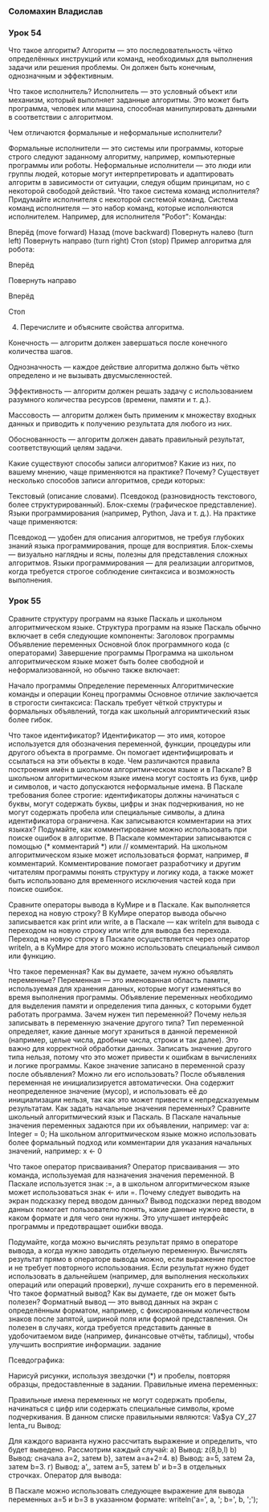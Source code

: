 ### Соломахин Владислав
### Урок 54

 Что такое алгоритм?
Алгоритм — это последовательность чётко определённых инструкций или команд, необходимых для выполнения задачи или решения проблемы. Он должен быть конечным, однозначным и эффективным.

 Что такое исполнитель?
Исполнитель — это условный объект или механизм, который выполняет заданные алгоритмы. Это может быть программа, человек или машина, способная манипулировать данными в соответствии с алгоритмом.

Чем отличаются формальные и неформальные исполнители?

Формальные исполнители — это системы или программы, которые строго следуют заданному алгоритму, например, компьютерные программы или роботы.
Неформальные исполнители — это люди или группы людей, которые могут интерпретировать и адаптировать алгоритм в зависимости от ситуации, следуя общим принципам, но с некоторой свободой действий.
Что такое система команд исполнителя? Придумайте исполнителя с некоторой системой команд.
Система команд исполнителя — это набор команд, которые исполняются исполнителем. Например, для исполнителя "Робот":
Команды:

Вперёд (move forward)
Назад (move backward)
Повернуть налево (turn left)
Повернуть направо (turn right)
Стоп (stop)
Пример алгоритма для робота:

Вперёд

Повернуть направо

Вперёд

Стоп

4) Перечислите и объясните свойства алгоритма.

Конечность — алгоритм должен завершаться после конечного количества шагов.

Однозначность — каждое действие алгоритма должно быть чётко определено и не вызывать двусмысленностей.

Эффективность — алгоритм должен решать задачу с использованием разумного количества ресурсов (времени, памяти и т. д.).

Массовость — алгоритм должен быть применим к множеству входных данных и приводить к получению результата для любого из них.

Обоснованность — алгоритм должен давать правильный результат, соответствующий целям задачи.

 Какие существуют способы записи алгоритмов? Какие из них, по вашему мнению, чаще применяются на практике? Почему?
Существует несколько способов записи алгоритмов, среди которых:

Текстовый (описание словами).
Псевдокод (разновидность текстового, более структурированный).
Блок-схемы (графическое представление).
Языки программирования (например, Python, Java и т. д.).
На практике чаще применяются:

Псевдокод — удобен для описания алгоритмов, не требуя глубоких знаний языка программирования, проще для восприятия.
Блок-схемы — визуально наглядны и ясны, полезны для представления сложных алгоритмов.
Языки программирования — для реализации алгоритмов, когда требуется строгое соблюдение синтаксиса и возможность выполнения.



### Урок 55

Сравните структуру программ на языке Паскаль и школьном алгоритмическом языке.
Структура программ на языке Паскаль обычно включает в себя следующие компоненты:
Заголовок программы
Объявление переменных
Основной блок программного кода (с операторами)
Завершение программы
Программа на школьном алгоритмическом языке может быть более свободной и неформализованной, но обычно также включает:

Начало программы
Определение переменных
Алгоритмические команды и операции
Конец программы
Основное отличие заключается в строгости синтаксиса: Паскаль требует чёткой структуры и формальных объявлений, тогда как школьный алгоримтический язык более гибок.

 Что такое идентификатор?
Идентификатор — это имя, которое используется для обозначения переменной, функции, процедуры или другого объекта в программе. Он помогает идентифицировать и ссылаться на эти объекты в коде.
Чем различаются правила построения имён в школьном алгоритмическом языке и в Паскале?
В школьном алгоритмическом языке имена могут состоять из букв, цифр и символов, и часто допускаются неформальные имена. В Паскале требования более строгие: идентификаторы должны начинаться с буквы, могут содержать буквы, цифры и знак подчеркивания, но не могут содержать пробела или специальные символы, а длина идентификатора ограничена.
Как записываются комментарии на этих языках? Подумайте, как комментирование можно использовать при поиске ошибок в алгоритме.
В Паскале комментарии записываются с помощью (* комментарий *) или // комментарий. На школьном алгоритмическом языке может использоваться формат, например, # комментарий.
Комментирование помогает разработчику и другим читателям программы понять структуру и логику кода, а также может быть использовано для временного исключения частей кода при поиске ошибок.

Сравните операторы вывода в КуМире и в Паскале. Как выполняется переход на новую строку?
В КуМире оператор вывода обычно записывается как print или write, а в Паскале — как writeln для вывода с переходом на новую строку или write для вывода без перехода.
Переход на новую строку в Паскале осуществляется через оператор writeln, а в КуМире для этого можно использовать специальный символ или функцию.

Что такое переменная? Как вы думаете, зачем нужно объявлять переменные?
Переменная — это именованная область памяти, используемая для хранения данных, которые могут изменяться во время выполнения программы. Объявление переменных необходимо для выделения памяти и определения типа данных, с которыми будет работать программа.
Зачем нужен тип переменной? Почему нельзя записывать в переменную значение другого типа?
Тип переменной определяет, какие данные могут храниться в данной переменной (например, целые числа, дробные числа, строки и так далее). Это важно для корректной обработки данных. Записать значение другого типа нельзя, потому что это может привести к ошибкам в вычислениях и логике программы.
Какое значение записано в переменной сразу после объявления? Можно ли его использовать?
После объявления переменная не инициализируется автоматически. Она содержит неопределенное значение (мусор), и использовать её до инициализации нельзя, так как это может привести к непредсказуемым результатам.
Как задать начальные значения переменных? Сравните школьный алгоритмический язык и Паскаль.
В Паскале начальные значения переменных задаются при их объявлении, например: var a: Integer = 0;
На школьном алгоритмическом языке можно использовать более формальный подход или комментарии для указания начальных значений, например: x ← 0

Что такое оператор присваивания?
Оператор присваивания — это команда, используемая для назначения значения переменной. В Паскале используется знак :=, а в школьном алгоритмическом языке может использоваться знак ← или =.
Почему следует выводить на экран подсказку перед вводом данных?
Вывод подсказки перед вводом данных помогает пользователю понять, какие данные нужно ввести, в каком формате и для чего они нужны. Это улучшает интерфейс программы и предотвращает ошибки ввода.

Подумайте, когда можно вычислять результат прямо в операторе вывода, а когда нужно заводить отдельную переменную.
Вычислять результат прямо в операторе вывода можно, если выражение простое и не требует повторного использования. Если результат нужно будет использовать в дальнейшем (например, для выполнения нескольких операций или операций проверки), лучше сохранить его в переменной.
Что такое форматный вывод? Как вы думаете, где он может быть полезен?
Форматный вывод — это вывод данных на экран с определённым форматом, например, с фиксированным количеством знаков после запятой, шириной поля или формой представления. Он полезен в случаях, когда требуется представить данные в удобочитаемом виде (например, финансовые отчёты, таблицы), чтобы улучшить восприятие информации.
задание

Псевдографика:

Нарисуй рисунки, используя звездочки (*) и пробелы, повторяя образцы, предоставленные в задании.
Правильные имена переменных:

Правильные имена переменных не могут содержать пробелы, начинаться с цифр или содержать специальные символы, кроме подчеркивания. В данном списке правильными являются:
Va$ya
СУ_27
lenta_ru
Вывод:

Для каждого варианта нужно рассчитать выражение и определить, что будет выведено. Рассмотрим каждый случай:
а) Вывод: z(8,b,l)
b) Вывод: сначала a=2, затем b}, затем a=a+2=4.
в) Вывод: a=5, затем 2a, затем b=3.
г) Вывод: a',, затем a=5, затем b' и b=3 в отдельных строчках.
Оператор для вывода:

В Паскале можно использовать следующее выражение для вывода переменных a=5 и b=3 в указанном формате: writeln('a=', a, '; b=', b, ';');
